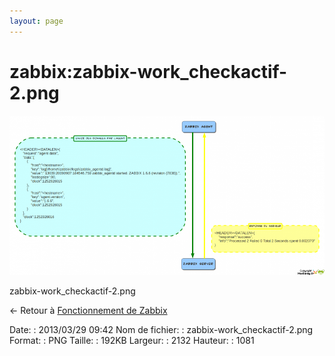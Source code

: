 ```yaml
---
layout: page
---
```


zabbix:zabbix-work\_checkactif-2.png
====================================

[![zabbix-work\_checkactif-2.png](../../assets/media/zabbix/zabbix-work_checkactif-2.png@cache=&w=900&h=456 "zabbix-work_checkactif-2.png")](../../assets/media/zabbix/zabbix-work_checkactif-2.png@cache= "Afficher le fichier original")

zabbix-work\_checkactif-2.png

← Retour à [Fonctionnement de
Zabbix](../../zabbix/zabbix-work.html "zabbix:zabbix-work")

Date:
:   2013/03/29 09:42
Nom de fichier:
:   zabbix-work\_checkactif-2.png
Format:
:   PNG
Taille:
:   192KB
Largeur:
:   2132
Hauteur:
:   1081

